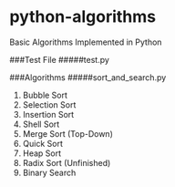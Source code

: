 # python-algorithms
Basic Algorithms Implemented in Python


###Test File
#####test.py

###Algorithms
#####sort_and_search.py
  1. Bubble Sort
  2. Selection Sort
  3. Insertion Sort
  4. Shell Sort
  5. Merge Sort (Top-Down)
  6. Quick Sort
  7. Heap Sort
  8. Radix Sort (Unfinished)
  9. Binary Search

